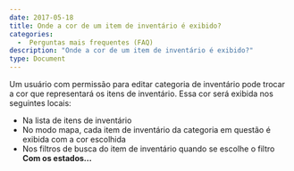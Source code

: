 ```yaml
---
date: 2017-05-18
title: Onde a cor de um item de inventário é exibido?
categories:
  -  Perguntas mais frequentes (FAQ)
description: "Onde a cor de um item de inventário é exibido?"
type: Document
---
```


Um usuário com permissão para editar categoria de inventário pode trocar a cor que representará os itens de inventário. Essa cor será exibida nos seguintes locais:

- Na lista de itens de inventário
- No modo mapa, cada item de inventário da categoria em questão é exibida com a cor escolhida
- Nos filtros de busca do item de inventário quando se escolhe o filtro **Com os estados...**
